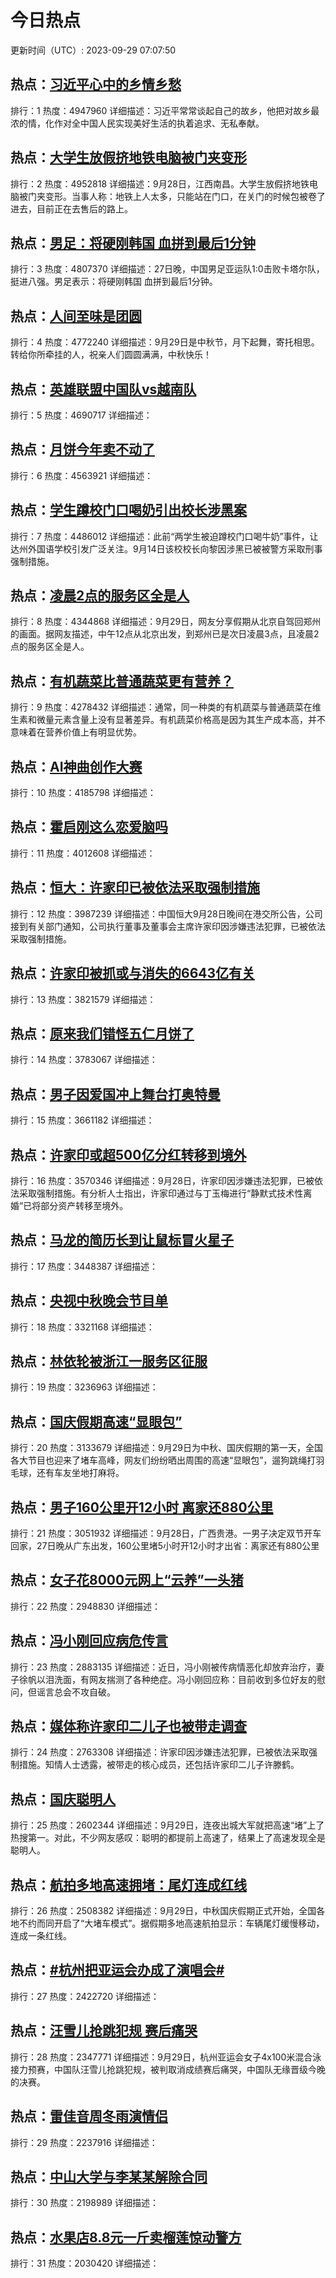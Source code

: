 # 今日热点

更新时间（UTC）: 2023-09-29 07:07:50

## 热点：[习近平心中的乡情乡愁](https://cn.bing.com/search?q=习近平心中的乡情乡愁)
排行：1
热度：4947960
详细描述：习近平常常谈起自己的故乡，他把对故乡最浓的情，化作对全中国人民实现美好生活的执着追求、无私奉献。

## 热点：[大学生放假挤地铁电脑被门夹变形](https://cn.bing.com/search?q=大学生放假挤地铁电脑被门夹变形)
排行：2
热度：4952818
详细描述：9月28日，江西南昌。大学生放假挤地铁电脑被门夹变形。当事人称：地铁上人太多，只能站在门口，在关门的时候包被卷了进去，目前正在去售后的路上。

## 热点：[男足：将硬刚韩国 血拼到最后1分钟](https://cn.bing.com/search?q=男足：将硬刚韩国血拼到最后1分钟)
排行：3
热度：4807370
详细描述：27日晚，中国男足亚运队1:0击败卡塔尔队，挺进八强。男足表示：将硬刚韩国 血拼到最后1分钟。

## 热点：[人间至味是团圆](https://cn.bing.com/search?q=人间至味是团圆)
排行：4
热度：4772240
详细描述：9月29日是中秋节，月下起舞，寄托相思。转给你所牵挂的人，祝亲人们圆圆满满，中秋快乐！

## 热点：[英雄联盟中国队vs越南队](https://cn.bing.com/search?q=英雄联盟中国队vs越南队)
排行：5
热度：4690717
详细描述：

## 热点：[月饼今年卖不动了](https://cn.bing.com/search?q=月饼今年卖不动了)
排行：6
热度：4563921
详细描述：

## 热点：[学生蹲校门口喝奶引出校长涉黑案](https://cn.bing.com/search?q=学生蹲校门口喝奶引出校长涉黑案)
排行：7
热度：4486012
详细描述：此前“两学生被迫蹲校门口喝牛奶”事件，让达州外国语学校引发广泛关注。9月14日该校校长向黎因涉黑已被被警方采取刑事强制措施。

## 热点：[凌晨2点的服务区全是人](https://cn.bing.com/search?q=凌晨2点的服务区全是人)
排行：8
热度：4344868
详细描述：9月29日，网友分享假期从北京自驾回郑州的画面。据网友描述，中午12点从北京出发，到郑州已是次日凌晨3点，且凌晨2点的服务区全是人。

## 热点：[有机蔬菜比普通蔬菜更有营养？](https://cn.bing.com/search?q=有机蔬菜比普通蔬菜更有营养？)
排行：9
热度：4278432
详细描述：通常，同一种类的有机蔬菜与普通蔬菜在维生素和微量元素含量上没有显著差异。有机蔬菜价格高是因为其生产成本高，并不意味着在营养价值上有明显优势。

## 热点：[AI神曲创作大赛](https://cn.bing.com/search?q=AI神曲创作大赛)
排行：10
热度：4185798
详细描述：

## 热点：[霍启刚这么恋爱脑吗](https://cn.bing.com/search?q=霍启刚这么恋爱脑吗)
排行：11
热度：4012608
详细描述：

## 热点：[恒大：许家印已被依法采取强制措施](https://cn.bing.com/search?q=恒大：许家印已被依法采取强制措施)
排行：12
热度：3987239
详细描述：中国恒大9月28日晚间在港交所公告，公司接到有关部门通知，公司执行董事及董事会主席许家印因涉嫌违法犯罪，已被依法采取强制措施。

## 热点：[许家印被抓或与消失的6643亿有关](https://cn.bing.com/search?q=许家印被抓或与消失的6643亿有关)
排行：13
热度：3821579
详细描述：

## 热点：[原来我们错怪五仁月饼了](https://cn.bing.com/search?q=原来我们错怪五仁月饼了)
排行：14
热度：3783067
详细描述：

## 热点：[男子因爱国冲上舞台打奥特曼](https://cn.bing.com/search?q=男子因爱国冲上舞台打奥特曼)
排行：15
热度：3661182
详细描述：

## 热点：[许家印或超500亿分红转移到境外](https://cn.bing.com/search?q=许家印或超500亿分红转移到境外)
排行：16
热度：3570346
详细描述：9月28日，许家印因涉嫌违法犯罪，已被依法采取强制措施。有分析人士指出，许家印通过与丁玉梅进行“静默式技术性离婚”已将部分资产转移至境外。

## 热点：[马龙的简历长到让鼠标冒火星子](https://cn.bing.com/search?q=马龙的简历长到让鼠标冒火星子)
排行：17
热度：3448387
详细描述：

## 热点：[央视中秋晚会节目单](https://cn.bing.com/search?q=央视中秋晚会节目单)
排行：18
热度：3321168
详细描述：

## 热点：[林依轮被浙江一服务区征服](https://cn.bing.com/search?q=林依轮被浙江一服务区征服)
排行：19
热度：3236963
详细描述：

## 热点：[国庆假期高速“显眼包”](https://cn.bing.com/search?q=国庆假期高速“显眼包”)
排行：20
热度：3133679
详细描述：9月29日为中秋、国庆假期的第一天，全国各大节目也迎来了堵车高峰，网友们纷纷晒出周围的高速“显眼包”，遛狗跳绳打羽毛球，还有车友坐地打麻将。

## 热点：[男子160公里开12小时 离家还880公里](https://cn.bing.com/search?q=男子160公里开12小时离家还880公里)
排行：21
热度：3051932
详细描述：9月28日，广西贵港。一男子决定双节开车回家，27日晚从广东出发，160公里堵5小时开12小时才出省：离家还有880公里

## 热点：[女子花8000元网上“云养”一头猪](https://cn.bing.com/search?q=女子花8000元网上“云养”一头猪)
排行：22
热度：2948830
详细描述：

## 热点：[冯小刚回应病危传言](https://cn.bing.com/search?q=冯小刚回应病危传言)
排行：23
热度：2883135
详细描述：近日，冯小刚被传病情恶化却放弃治疗，妻子徐帆以泪洗面，有网友揣测了各种绝症。冯小刚回应称：目前收到多位好友的慰问，但谣言总会不攻自破。

## 热点：[媒体称许家印二儿子也被带走调查](https://cn.bing.com/search?q=媒体称许家印二儿子也被带走调查)
排行：24
热度：2763308
详细描述：许家印因涉嫌违法犯罪，已被依法采取强制措施。知情人士透露，被带走的核心成员，还包括许家印二儿子许滕鹤。

## 热点：[国庆聪明人](https://cn.bing.com/search?q=国庆聪明人)
排行：25
热度：2602344
详细描述：9月29日，连夜出城大军就把高速“堵”上了热搜第一。对此，不少网友感叹：聪明的都提前上高速了，结果上了高速发现全是聪明人。

## 热点：[航拍多地高速拥堵：尾灯连成红线](https://cn.bing.com/search?q=航拍多地高速拥堵：尾灯连成红线)
排行：26
热度：2508382
详细描述：9月29日，中秋国庆假期正式开始，全国各地不约而同开启了“大堵车模式”。据假期多地高速航拍显示：车辆尾灯缓慢移动，连成一条红线。

## 热点：[#杭州把亚运会办成了演唱会#](https://cn.bing.com/search?q=#杭州把亚运会办成了演唱会#)
排行：27
热度：2422720
详细描述：

## 热点：[汪雪儿抢跳犯规 赛后痛哭](https://cn.bing.com/search?q=汪雪儿抢跳犯规赛后痛哭)
排行：28
热度：2347771
详细描述：9月29日，杭州亚运会女子4x100米混合泳接力预赛，中国队汪雪儿抢跳犯规，被判取消成绩赛后痛哭，中国队无缘晋级今晚的决赛。


## 热点：[雷佳音周冬雨演情侣](https://cn.bing.com/search?q=雷佳音周冬雨演情侣)
排行：29
热度：2237916
详细描述：

## 热点：[中山大学与李某某解除合同](https://cn.bing.com/search?q=中山大学与李某某解除合同)
排行：30
热度：2198989
详细描述：

## 热点：[水果店8.8元一斤卖榴莲惊动警方](https://cn.bing.com/search?q=水果店8.8元一斤卖榴莲惊动警方)
排行：31
热度：2030420
详细描述：


